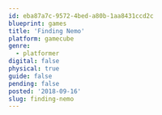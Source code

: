 ```yaml
---
id: eba87a7c-9572-4bed-a80b-1aa8431ccd2c
blueprint: games
title: 'Finding Nemo'
platform: gamecube
genre:
  - platformer
digital: false
physical: true
guide: false
pending: false
posted: '2018-09-16'
slug: finding-nemo
---
```

